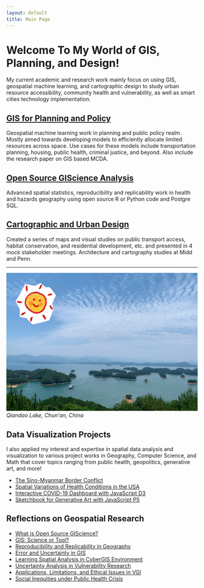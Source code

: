 ```yaml
---
layout: default
title: Main Page
---
```


# Welcome To My World of GIS, Planning, and Design! 


My current academic and research work mainly focus on using GIS, geospatial machine learning, and cartographic design to study urban resource accessibility, community health and vulnerability, as well as smart cities technology implementation.

## [GIS for Planning and Policy](pages/gis_planning.md)

Geospatial machine learning work in planning and public policy realm. Mostly aimed towards developing models to efficiently allocate limited resources across space. Use cases for these models include transportation planning, housing, public health, criminal justice, and beyond. Also include the research paper on GIS based MCDA. 

## [Open Source GIScience Analysis](pages/open_gis.md)

Advanced spatial statistics, reproducibility and replicability work in health and hazards geography using open source R or Python code and Postgre SQL. 


## [Cartographic and Urban Design](pages/cart_design.md)

Created a series of maps and visual studies on public transport access, habitat conservation, and residential development, etc. and presented in 4 mock stakeholder meetings. Architecture and cartography studies at Midd and Penn. 

---

![Lake](assets/IMG_7528.JPG)
*Qiandao Lake, Chun'an, China*


## Data Visualization Projects

I also applied my interest and expertise in spatial data analysis and visualization to various project works in Geography, Computer Science, and Math that cover topics ranging from public health, geopolitics, generative art, and more!

- [The Sino-Myanmar Border Conflict](https://storymaps.arcgis.com/stories/672602e5a37b4643a121110efa7d855a)
- [Spatial Variations of Health Conditions in the USA](assets/ds_pre.pdf)
- [Interactive COVID-19 Dashboard with JavaScript D3](https://observablehq.com/d/b0fdbacaccbc7f7c)
- [Sketchbook for Generative Art with JavaScript P5](https://csci467-s23.github.io/sketchbook-emilyzhou112/)


## Reflections on Geospatial Research

- [What is Open Source GIScience?](blogposts/open-giscience.md)
- [GIS: Science or Tool?](blogposts/science_tool.md)
- [Reproducibility and Replicability in Geography](blogposts/r_r.md)
- [Error and Uncertainty in GIS](blogposts/error_uncertainty.md)
- [Learning Spatial Analysis in CyberGIS Environment](blogposts/cybergis.md)
- [Uncertainty Analysis in Vulnerability Research](blogposts/vulnerability.md)
- [Applications, Limitations, and Ethical Issues in VGI](blogposts/vgi.md)
- [Social Inequities under Public Health Crisis](blogposts/covid_disability.md)
